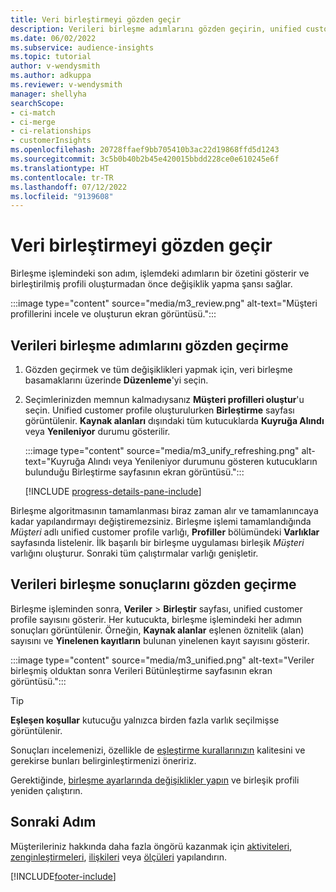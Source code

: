 ```yaml
---
title: Veri birleştirmeyi gözden geçir
description: Verileri birleşme adımlarını gözden geçirin, unified customer profile oluşturun ve sonuçları gözden geçirin
ms.date: 06/02/2022
ms.subservice: audience-insights
ms.topic: tutorial
author: v-wendysmith
ms.author: adkuppa
ms.reviewer: v-wendysmith
manager: shellyha
searchScope:
- ci-match
- ci-merge
- ci-relationships
- customerInsights
ms.openlocfilehash: 20728ffaef9bb705410b3ac22d19868ffd5d1243
ms.sourcegitcommit: 3c5b0b40b2b45e420015bbdd228ce0e610245e6f
ms.translationtype: HT
ms.contentlocale: tr-TR
ms.lasthandoff: 07/12/2022
ms.locfileid: "9139608"
---
```

# <a name="review-data-unification"></a>Veri birleştirmeyi gözden geçir

Birleşme işlemindeki son adım, işlemdeki adımların bir özetini gösterir ve birleştirilmiş profili oluşturmadan önce değişiklik yapma şansı sağlar.

:::image type="content" source="media/m3_review.png" alt-text="Müşteri profillerini incele ve oluşturun ekran görüntüsü.":::

## <a name="review-the-data-unification-steps"></a>Verileri birleşme adımlarını gözden geçirme

1. Gözden geçirmek ve tüm değişiklikleri yapmak için, veri birleşme basamaklarını üzerinde **Düzenleme**'yi seçin.

1. Seçimlerinizden memnun kalmadıysanız **Müşteri profilleri oluştur**'u seçin. Unified customer profile oluşturulurken **Birleştirme** sayfası görüntülenir. **Kaynak alanları** dışındaki tüm kutucuklarda **Kuyruğa Alındı** veya **Yenileniyor** durumu gösterilir.

   :::image type="content" source="media/m3_unify_refreshing.png" alt-text="Kuyruğa Alındı veya Yenileniyor durumunu gösteren kutucukların bulunduğu Birleştirme sayfasının ekran görüntüsü.":::

   [!INCLUDE [progress-details-pane-include](includes/progress-details-pane.md)]

Birleşme algoritmasının tamamlanması biraz zaman alır ve tamamlanıncaya kadar yapılandırmayı değiştiremezsiniz. Birleşme işlemi tamamlandığında *Müşteri* adlı unified customer profile varlığı, **Profiller** bölümündeki **Varlıklar** sayfasında listelenir. İlk başarılı bir birleşme uygulaması birleşik *Müşteri* varlığını oluşturur. Sonraki tüm çalıştırmalar varlığı genişletir.

## <a name="review-the-results-of-data-unification"></a>Verileri birleşme sonuçlarını gözden geçirme

Birleşme işleminden sonra, **Veriler** > **Birleştir** sayfası, unified customer profile sayısını gösterir. Her kutucukta, birleşme işlemindeki her adımın sonuçları görüntülenir. Örneğin, **Kaynak alanlar** eşlenen öznitelik (alan) sayısını ve **Yinelenen kayıtların** bulunan yinelenen kayıt sayısını gösterir.

:::image type="content" source="media/m3_unified.png" alt-text="Veriler birleşmiş olduktan sonra Verileri Bütünleştirme sayfasının ekran görüntüsü.":::

> [!TIP]
> **Eşleşen koşullar** kutucuğu yalnızca birden fazla varlık seçilmişse görüntülenir.

Sonuçları incelemenizi, özellikle de [eşleştirme kurallarınızın](data-unification-update.md#manage-match-rules) kalitesini ve gerekirse bunları belirginleştirmenizi öneririz.

Gerektiğinde, [birleşme ayarlarında değişiklikler yapın](data-unification-update.md) ve birleşik profili yeniden çalıştırın.

## <a name="next-step"></a>Sonraki Adım

Müşterileriniz hakkında daha fazla öngörü kazanmak için [aktiviteleri](activities.md), [zenginleştirmeleri](enrichment-hub.md), [ilişkileri](relationships.md) veya [ölçüleri](measures.md) yapılandırın.

[!INCLUDE[footer-include](includes/footer-banner.md)]
